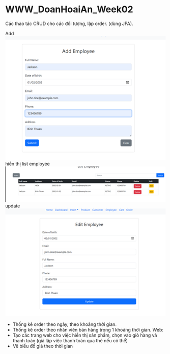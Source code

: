 # WWW_DoanHoaiAn_Week02
Các thao tác CRUD cho các đối tượng, lập order. (dùng JPA).

Add
![img.png](img.png)
hiển thị list employee
![img_3.png](img_3.png)
update
![img_2.png](img_2.png)


- Thống kê order theo ngày, theo khoảng thời gian.
- Thống kê order theo nhân viên bán hàng trong 1 khoảng thời gian.
  Web:
- Tạo các trang web cho việc hiển thị sản phẩm, chọn vào giỏ hàng và thanh toán (giả lập việc thanh toán qua thẻ nếu có thể)
- Vẽ biểu đồ giá theo thời gian